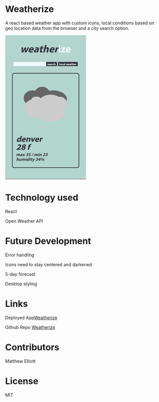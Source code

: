# Weatherize

A react based weather app with custom icons, local conditions based on geo location data from the browser and a city search option.

![screenshot](appScreenshot.png)

# Technology used

React

Open Weather API

# Future Development

Error handling

Icons need to stay centered and darkened

5-day forecast

Desktop styling

# Links

Deployed App[Weatherize](https://quirky-hermann-a6ee0b.netlify.app/)

Github Repo [Weatherize](https://github.com/MatteoThomas/weather_app_react)

# Contributors

Matthew Elliott

# License

MIT
